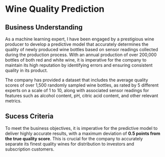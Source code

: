 # Wine Quality Prediction

 ## Business Understanding
As a machine learning expert, I have been engaged by a prestigious wine producer to develop a predictive model that accurately determines the quality of newly produced wine bottles based on sensor readings collected during the production process. With an annual production of over 200,000 bottles of both red and white wine, it is imperative for the company to maintain its high reputation by identifying errors and ensuring consistent quality in its product.

The company has provided a dataset that includes the average quality scores of over 1,500 randomly sampled wine bottles, as rated by 5 different experts on a scale of 1 to 10, along with associated sensor readings for features such as alcohol content, pH, citric acid content, and other relevant metrics.

## Sucess Criteria
To meet the business objectives, it is imperative for the predictive model to deliver highly accurate results, with a maximum deviation of **0.5 points from the true quality score**. This is crucial for the company to accurately separate its finest quality wines for distribution to investors and subscription customers.

